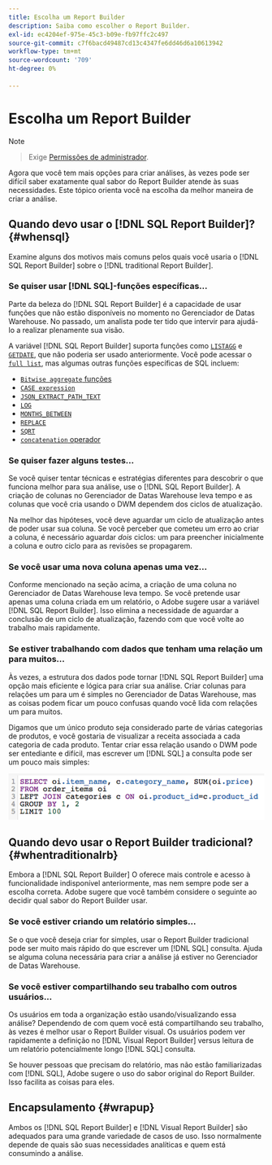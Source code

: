 ```yaml
---
title: Escolha um Report Builder
description: Saiba como escolher o Report Builder.
exl-id: ec4204ef-975e-45c3-b09e-fb97ffc2c497
source-git-commit: c7f6bacd49487cd13c4347fe6dd46d6a10613942
workflow-type: tm+mt
source-wordcount: '709'
ht-degree: 0%

---
```


# Escolha um Report Builder

>[!NOTE]
>>Exige [Permissões de administrador](../../administrator/user-management/user-management.md).


Agora que você tem mais opções para criar análises, às vezes pode ser difícil saber exatamente qual sabor do Report Builder atende às suas necessidades. Este tópico orienta você na escolha da melhor maneira de criar a análise.

## Quando devo usar o [!DNL SQL Report Builder]? {#whensql}

Examine alguns dos motivos mais comuns pelos quais você usaria o [!DNL SQL Report Builder] sobre o [!DNL traditional Report Builder].

### Se quiser usar [!DNL SQL]-funções específicas...

Parte da beleza do [!DNL SQL Report Builder] é a capacidade de usar funções que não estão disponíveis no momento no Gerenciador de Datas Warehouse. No passado, um analista pode ter tido que intervir para ajudá-lo a realizar plenamente sua visão.

A variável [!DNL SQL Report Builder] suporta funções como [`LISTAGG`](https://docs.aws.amazon.com/redshift/latest/dg/r_LISTAGG.html) e [`GETDATE`](https://docs.aws.amazon.com/redshift/latest/dg/r_GETDATE.html), que não poderia ser usado anteriormente. Você pode acessar o [`full list`](https://docs.aws.amazon.com/redshift/latest/dg/c_SQL_functions.html), mas algumas outras funções específicas de SQL incluem:

* [`Bitwise aggregate` funções](https://docs.aws.amazon.com/redshift/latest/dg/c_bitwise_aggregate_functions.html)
* [`CASE expression`](https://docs.aws.amazon.com/redshift/latest/dg/r_CASE_function.html)
* [`JSON_EXTRACT_PATH_TEXT`](https://docs.aws.amazon.com/redshift/latest/dg/JSON_EXTRACT_PATH_TEXT.html)
* [`LOG`](https://docs.aws.amazon.com/redshift/latest/dg/r_LOG.html)
* [`MONTHS_BETWEEN`](https://docs.aws.amazon.com/redshift/latest/dg/r_MONTHS_BETWEEN_function.html)
* [`REPLACE`](https://docs.aws.amazon.com/redshift/latest/dg/r_REPLACE.html)
* [`SQRT`](https://docs.aws.amazon.com/redshift/latest/dg/r_SQRT.html)
* [`concatenation` operador](https://docs.aws.amazon.com/redshift/latest/dg/r_concat_op.html)

### Se quiser fazer alguns testes...

Se você quiser tentar técnicas e estratégias diferentes para descobrir o que funciona melhor para sua análise, use o [!DNL SQL Report Builder]. A criação de colunas no Gerenciador de Datas Warehouse leva tempo e as colunas que você cria usando o DWM dependem dos ciclos de atualização.

Na melhor das hipóteses, você deve aguardar um ciclo de atualização antes de poder usar sua coluna. Se você perceber que cometeu um erro ao criar a coluna, é necessário aguardar *dois* ciclos: um para preencher inicialmente a coluna e outro ciclo para as revisões se propagarem.

### Se você usar uma nova coluna apenas uma vez...

Conforme mencionado na seção acima, a criação de uma coluna no Gerenciador de Datas Warehouse leva tempo. Se você pretende usar apenas uma coluna criada em um relatório, o Adobe sugere usar a variável [!DNL SQL Report Builder]. Isso elimina a necessidade de aguardar a conclusão de um ciclo de atualização, fazendo com que você volte ao trabalho mais rapidamente.

### Se estiver trabalhando com dados que tenham uma relação um para muitos...

Às vezes, a estrutura dos dados pode tornar [!DNL SQL Report Builder] uma opção mais eficiente e lógica para criar sua análise. Criar colunas para relações um para um é simples no Gerenciador de Datas Warehouse, mas as coisas podem ficar um pouco confusas quando você lida com relações um para muitos.

Digamos que um único produto seja considerado parte de várias categorias de produtos, e você gostaria de visualizar a receita associada a cada categoria de cada produto. Tentar criar essa relação usando o DWM pode ser entediante e difícil, mas escrever um [!DNL SQL] a consulta pode ser um pouco mais simples:

![](../../assets/When_should_I_use_the_RB_2.png)

## Quando devo usar o Report Builder tradicional? {#whentraditionalrb}

Embora a [!DNL SQL Report Builder] O oferece mais controle e acesso à funcionalidade indisponível anteriormente, mas nem sempre pode ser a escolha correta. Adobe sugere que você também considere o seguinte ao decidir qual sabor do Report Builder usar.

### Se você estiver criando um relatório simples...

Se o que você deseja criar for simples, usar o Report Builder tradicional pode ser muito mais rápido do que escrever um [!DNL SQL] consulta. Ajuda se alguma coluna necessária para criar a análise já estiver no Gerenciador de Datas Warehouse.

### Se você estiver compartilhando seu trabalho com outros usuários...

Os usuários em toda a organização estão usando/visualizando essa análise? Dependendo de com quem você está compartilhando seu trabalho, às vezes é melhor usar o Report Builder visual. Os usuários podem ver rapidamente a definição no [!DNL Visual Report Builder] versus leitura de um relatório potencialmente longo [!DNL SQL] consulta.

Se houver pessoas que precisam do relatório, mas não estão familiarizadas com [!DNL SQL], Adobe sugere o uso do sabor original do Report Builder. Isso facilita as coisas para eles.

## Encapsulamento {#wrapup}

Ambos os [!DNL SQL Report Builder] e [!DNL Visual Report Builder] são adequados para uma grande variedade de casos de uso. Isso normalmente depende de quais são suas necessidades analíticas e quem está consumindo a análise.
